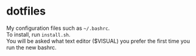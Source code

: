 # dotfiles
My configuration files such as `~/.bashrc`.  
To install, run `install.sh`.  
You will be asked what text editor ($VISUAL) you prefer the first time you run the new bashrc.
